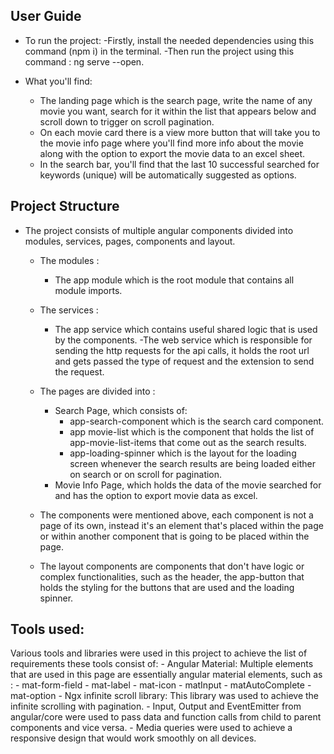 ## User Guide
  - To run the project:
    -Firstly, install the needed dependencies using this command (npm i) in the terminal.
    -Then run the project using this command : ng serve --open.

  - What you'll find:
    - The landing page which is the search page, write the name of any movie you want, search for it within the list that appears below and scroll down to trigger on scroll pagination.
    - On each movie card there is a view more button that will take you to the movie info page where you'll find more info about the movie along with the option to export the movie data to an excel sheet.
    - In the search bar, you'll find that the last 10 successful searched for keywords (unique) will be automatically suggested as options.

## Project Structure
  - The project consists of multiple angular components divided into modules, services, pages, components and layout.
    - The modules :
      -  The app module which is the root module that contains all module imports.
    - The services :
      - The app service which contains useful shared logic that is used by the components.
      -The web service which is responsible for sending the http requests for the api calls, it holds the root url and gets passed the type of request and the extension to send the request.
    - The pages are divided into :
      - Search Page, which consists of:
        - app-search-component which is the search card component.
        - app movie-list which is the component that holds the list of app-movie-list-items that come out as the search results.
        - app-loading-spinner which is the layout for the loading screen whenever the search results are being loaded either on search or on scroll for pagination.
      - Movie Info Page, which holds the data of the movie searched for and has the option to export movie data as excel.

    - The components were mentioned above, each component is not a page of its own, instead it's an element that's placed within the page or within another component that is going to be placed within the page.

    - The layout components are components that don't have logic or complex functionalities, such as the header, the app-button that holds the styling for the buttons that are used and the loading spinner.

        
## Tools used:
  Various tools and libraries were used in this project to achieve the list of requirements these tools consist of:
    - Angular Material:
      Multiple elements that are used in this page are essentially angular material elements, such as :
        - mat-form-field
        - mat-label
        - mat-icon
        - matInput
        - matAutoComplete
        -mat-option
    - Ngx infinite scroll library:
      This library was used to achieve the infinite scrolling with pagination.
    - Input, Output and EventEmitter from angular/core were used to pass data and function calls from child to parent components and vice versa.
    - Media queries were used to achieve a responsive design that would work smoothly on all devices.

    
